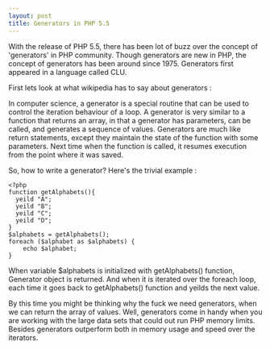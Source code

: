 ```yaml
---
layout: post
title: Generators in PHP 5.5
---
```


With the release of PHP 5.5, there has been lot of buzz over the concept of 'generators' in PHP community.  Though generators are new in PHP, the concept of generators has been around since 1975. Generators first appeared in a language called CLU.

First lets look at what wikipedia has to say about generators :

In computer science, a generator is a special routine that can be used to control the iteration behaviour of a loop. A generator is very similar to a function that returns an array, in that a generator has parameters, can be called, and generates a sequence of values.
Generators are much like return statements, except they maintain the state of the function with some parameters. Next time when the function is called, it resumes execution from the point where it was saved.

So, how to write a generator? Here's the trivial example :

```
<?php
function getAlphabets(){
  yeild "A";
  yeild "B";
  yeild "C";
  yeild "D";
}
$alphabets = getAlphabets();
foreach ($alphabet as $alphabets) {
    echo $alphabet;
}
```

When variable $alphabets is initialized with getAlphabets() function, Generator object is returned. And when it is iterated over the foreach loop, each time it goes back to getAlphabets() function and yeilds the next value.

By this time you might be thinking why the fuck we need generators, when we can return the array of values. Well, generators come in handy when you are working with the large data sets that could out run PHP memory limits. Besides generators outperform both in memory usage and speed over the iterators.